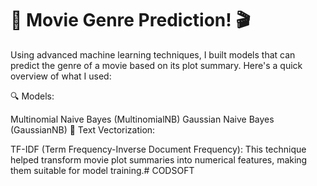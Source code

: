 # 🚀  Movie Genre Prediction! 🎬
Using advanced machine learning techniques, I built models that can predict the genre of a movie based on its plot summary. Here's a quick overview of what I used:

🔍 Models:

Multinomial Naive Bayes (MultinomialNB)
Gaussian Naive Bayes (GaussianNB)
🧠 Text Vectorization:

TF-IDF (Term Frequency-Inverse Document Frequency): This technique helped transform movie plot summaries into numerical features, making them suitable for model training.# CODSOFT
